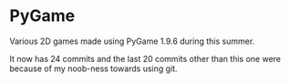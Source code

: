 # PyGame
Various 2D games made using PyGame 1.9.6 during this summer.

It now has 24 commits and the last 20 commits other than this one were because of my noob-ness towards using git.
